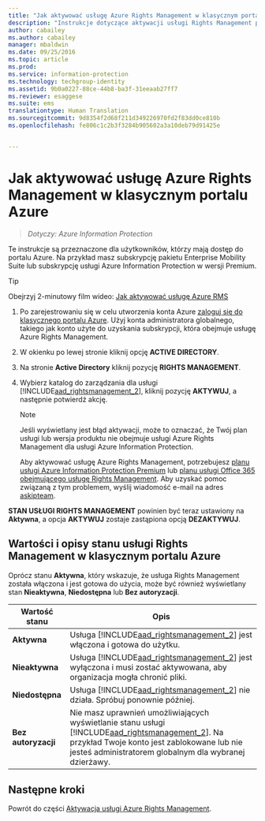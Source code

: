 ```yaml
---
title: "Jak aktywować usługę Azure Rights Management w klasycznym portalu Azure | Azure Information Protection"
description: "Instrukcje dotyczące aktywacji usługi Rights Management po uzyskaniu dostępu do witryny Azure Portal. Na przykład masz subskrypcję pakietu Enterprise Mobility Suite lub subskrypcję usługi Azure Information Protection w wersji Premium."
author: cabailey
ms.author: cabailey
manager: mbaldwin
ms.date: 09/25/2016
ms.topic: article
ms.prod: 
ms.service: information-protection
ms.technology: techgroup-identity
ms.assetid: 9b0a0227-88ce-44b8-ba3f-31eeaab27ff7
ms.reviewer: esaggese
ms.suite: ems
translationtype: Human Translation
ms.sourcegitcommit: 9d8354f2d68f211d349226970fd2f83dd0ce810b
ms.openlocfilehash: fe806c1c2b3f3284b905602a3a10deb79d91425e


---
```


# <a name="how-to-activate-azure-rights-management-from-the-azure-classic-portal"></a>Jak aktywować usługę Azure Rights Management w klasycznym portalu Azure

>*Dotyczy: Azure Information Protection*


Te instrukcje są przeznaczone dla użytkowników, którzy mają dostęp do portalu Azure. Na przykład masz subskrypcję pakietu Enterprise Mobility Suite lub subskrypcję usługi Azure Information Protection w wersji Premium.

> [!TIP]
> Obejrzyj 2-minutowy film wideo: [Jak aktywować usługę Azure RMS](https://channel9.msdn.com/series/pit-stop-enterprise-mobility-suite/activate-azure-rms)

1.  Po zarejestrowaniu się w celu utworzenia konta Azure [zaloguj się do klasycznego portalu Azure](http://go.microsoft.com/fwlink/p/?LinkID=275081). Użyj konta administratora globalnego, takiego jak konto użyte do uzyskania subskrypcji, która obejmuje usługę Azure Rights Management.

2.  W okienku po lewej stronie kliknij opcję **ACTIVE DIRECTORY**.

3.  Na stronie **Active Directory** kliknij pozycję **RIGHTS MANAGEMENT**.

4.  Wybierz katalog do zarządzania dla usługi [!INCLUDE[aad_rightsmanagement_2](../includes/aad_rightsmanagement_2_md.md)], kliknij pozycję **AKTYWUJ**, a następnie potwierdź akcję.

    > [!NOTE]
    >Jeśli wyświetlany jest błąd aktywacji, może to oznaczać, że Twój plan usługi lub wersja produktu nie obejmuje usługi Azure Rights Management dla usługi Azure Information Protection.
    >
    >Aby aktywować usługę Azure Rights Management, potrzebujesz [planu usługi Azure Information Protection Premium](https://www.microsoft.com/en-us/cloud-platform/azure-information-protection-pricing) lub [planu usługi Office 365 obejmującego usługę Rights Management](http://download.microsoft.com/download/E/C/F/ECF42E71-4EC0-48FF-AA00-577AC14D5B5C/Azure_Information_Protection_licensing_datasheet_EN-US.pdf). Aby uzyskać pomoc związaną z tym problemem, wyślij wiadomość e-mail na adres [askipteam](mailto:askipteam?subject=I%20cannot%20activate%20RMS).


**STAN USŁUGI RIGHTS MANAGEMENT** powinien być teraz ustawiony na **Aktywna**, a opcja **AKTYWUJ** zostaje zastąpiona opcją **DEZAKTYWUJ**.

## <a name="rights-management-status-values-and-descriptions-in-the-azure-classic-portal"></a>Wartości i opisy stanu usługi Rights Management w klasycznym portalu Azure
Oprócz stanu **Aktywna**, który wskazuje, że usługa Rights Management została włączona i jest gotowa do użycia, może być również wyświetlany stan **Nieaktywna**, **Niedostępna** lub **Bez autoryzacji**.

|Wartość stanu|Opis|
|----------------|---------------|
|**Aktywna**|Usługa [!INCLUDE[aad_rightsmanagement_2](../includes/aad_rightsmanagement_2_md.md)] jest włączona i gotowa do użytku.|
|**Nieaktywna**|Usługa [!INCLUDE[aad_rightsmanagement_2](../includes/aad_rightsmanagement_2_md.md)] jest wyłączona i musi zostać aktywowana, aby organizacja mogła chronić pliki.|
|**Niedostępna**|Usługa [!INCLUDE[aad_rightsmanagement_2](../includes/aad_rightsmanagement_2_md.md)] nie działa. Spróbuj ponownie później.|
|**Bez autoryzacji**|Nie masz uprawnień umożliwiających wyświetlanie stanu usługi [!INCLUDE[aad_rightsmanagement_2](../includes/aad_rightsmanagement_2_md.md)]. Na przykład Twoje konto jest zablokowane lub nie jesteś administratorem globalnym dla wybranej dzierżawy.|

## <a name="next-steps"></a>Następne kroki
Powrót do części [Aktywacja usługi Azure Rights Management](activate-service.md).


<!--HONumber=Nov16_HO2-->



